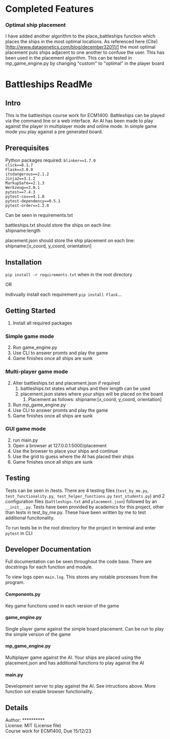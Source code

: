 # Completed Features
<!-- TODO all completed features -->

### Optimal ship placement
I have added another algorithm to the place_battleships function which places the ships in the most optimal locations. As referenced here (Cite)[http://www.datagenetics.com/blog/december32011/] the most optimal placement puts ships adjacent to one another to confuse the user. This has been used in the placement algorithm. This can be tested in mp_game_engine.py by changing "custom" to "optimal" in the player board

# Battleships ReadMe

## Intro
This is the battleships course work for ECM1400. Battleships can be played via the command line or a web interface. An AI has been made to play against the player in multiplayer mode and online mode. In simple game mode you play against a pre generated board. 

## Prerequisites

Python packages required:
`blinker==1.7.0` <br>
`click==8.1.7`<br>
`Flask==3.0.0`<br>
`itsdangerous==2.1.2` <br>
`Jinja2==3.1.2`<br>
`MarkupSafe==2.1.3`<br>
`Werkzeug==3.0.1`<br>
`pytest==7.4.3`<br>
`pytest-cov==4.1.0`<br>
`pytest-dependency==0.5.1`<br>
`pytest-order==1.2.0`<br>

Can be seen in requirements.txt

battleships.txt should store the ships on each line:<br>
shipname:length

placement.json should store the ship placement on each line:<br>
shipname:[x_coord, y_coord, orientation] 

## Installation

`pip install -r requirements.txt` when in the root directory

OR

Indivually install each requirement
`pip install Flask`...

## Getting Started
1. Install all required packages

### Simple game mode
2. Run game_engine.py
3. Use CLI to answer promts and play the game
4. Game finishes once all ships are sunk

### Multi-player game mode
2. Alter battleships.txt and placement.json if required
    1. battleships.txt states what ships and their length can be used
    2. placement.json states where your ships will be placed on the board
        1. Placement as follows: shipname:[x_coord, y_coord, orientation]
3. Run mp_game_engine.py
4. Use CLI to answer promts and play the game
5. Game finishes once all ships are sunk

### GUI game mode
2. run main.py
3. Open a browser at 127.0.0.1:5000/placement
4. Use the browser to place your ships and continue
5. Use the grid to guess where the AI has placed their ships
6. Game finishes once all ships are sunk

## Testing
Tests can be seen in /tests. There are 4 testing files (`test_by_me.py`, `test_functionality.py`,` test_helper_functions.py` `test_students.py`) and 2 configuration files (`battleships.txt` and `placement.json`) followed by an `__init__.py`. Tests have been provided by academics for this project, other than tests in test_by_me.py. These have been written by me to test additional funcitonality. 

To run tests be in the root directory for the project in terminal and enter `pytest` in CLI

## Developer Documentation
Full documentation can be seen throughout the code base. There are docstrings for each function and module. 
<!-- TODO sphinx documenation -->

To view logs open `main.log`. This stores any notable processes from the program.

#### Components.py
Key game functions used in each version of the game

#### game_engine.py
Single player game against the simple board placement. Can be run to play the simple version of the game

#### mp_game_engine.py
Multiplayer game against the AI. Your ships are placed using the placement.json and has additional functions to play against the AI

#### main.py
Development server to play against the AI. See intructions above. More function sot enable browser functionality.

## Details
Author: ********** <br>
License: MIT (License file)<br>
Course work for ECM1400, Due 15/12/23